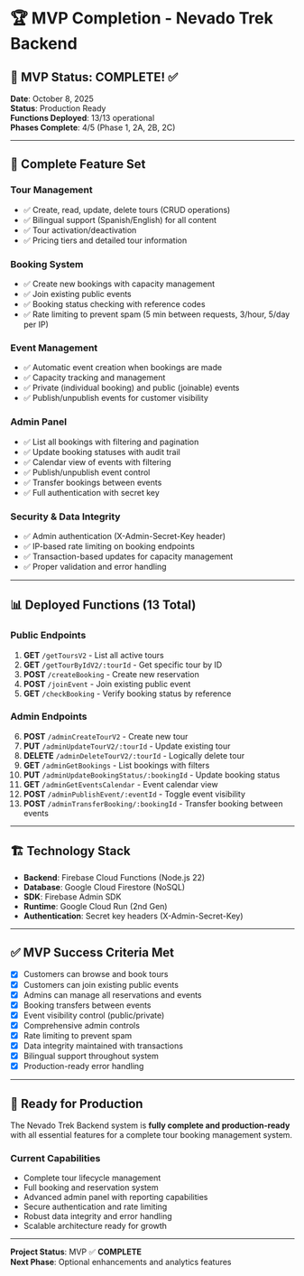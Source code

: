 # 🏆 MVP Completion - Nevado Trek Backend

## 🎯 **MVP Status: COMPLETE!** ✅

**Date**: October 8, 2025  
**Status**: Production Ready  
**Functions Deployed**: 13/13 operational  
**Phases Complete**: 4/5 (Phase 1, 2A, 2B, 2C)  

---

## 🚀 **Complete Feature Set**

### **Tour Management**
- ✅ Create, read, update, delete tours (CRUD operations)
- ✅ Bilingual support (Spanish/English) for all content
- ✅ Tour activation/deactivation
- ✅ Pricing tiers and detailed tour information

### **Booking System**
- ✅ Create new bookings with capacity management
- ✅ Join existing public events
- ✅ Booking status checking with reference codes
- ✅ Rate limiting to prevent spam (5 min between requests, 3/hour, 5/day per IP)

### **Event Management**
- ✅ Automatic event creation when bookings are made
- ✅ Capacity tracking and management
- ✅ Private (individual booking) and public (joinable) events
- ✅ Publish/unpublish events for customer visibility

### **Admin Panel** 
- ✅ List all bookings with filtering and pagination
- ✅ Update booking statuses with audit trail
- ✅ Calendar view of events with filtering
- ✅ Publish/unpublish event control
- ✅ Transfer bookings between events
- ✅ Full authentication with secret key

### **Security & Data Integrity**
- ✅ Admin authentication (X-Admin-Secret-Key header)
- ✅ IP-based rate limiting on booking endpoints
- ✅ Transaction-based updates for capacity management
- ✅ Proper validation and error handling

---

## 📊 **Deployed Functions (13 Total)**

### **Public Endpoints**
1. **GET** `/getToursV2` - List all active tours
2. **GET** `/getTourByIdV2/:tourId` - Get specific tour by ID
3. **POST** `/createBooking` - Create new reservation
4. **POST** `/joinEvent` - Join existing public event
5. **GET** `/checkBooking` - Verify booking status by reference

### **Admin Endpoints**  
6. **POST** `/adminCreateTourV2` - Create new tour
7. **PUT** `/adminUpdateTourV2/:tourId` - Update existing tour
8. **DELETE** `/adminDeleteTourV2/:tourId` - Logically delete tour
9. **GET** `/adminGetBookings` - List bookings with filters
10. **PUT** `/adminUpdateBookingStatus/:bookingId` - Update booking status
11. **GET** `/adminGetEventsCalendar` - Event calendar view
12. **POST** `/adminPublishEvent/:eventId` - Toggle event visibility
13. **POST** `/adminTransferBooking/:bookingId` - Transfer booking between events

---

## 🏗️ **Technology Stack**

- **Backend**: Firebase Cloud Functions (Node.js 22)
- **Database**: Google Cloud Firestore (NoSQL)
- **SDK**: Firebase Admin SDK
- **Runtime**: Google Cloud Run (2nd Gen)
- **Authentication**: Secret key headers (X-Admin-Secret-Key)

---

## ✅ **MVP Success Criteria Met**

- [x] Customers can browse and book tours
- [x] Customers can join existing public events
- [x] Admins can manage all reservations and events
- [x] Booking transfers between events
- [x] Event visibility control (public/private)
- [x] Comprehensive admin controls
- [x] Rate limiting to prevent spam
- [x] Data integrity maintained with transactions
- [x] Bilingual support throughout system
- [x] Production-ready error handling

---

## 🎉 **Ready for Production**

The Nevado Trek Backend system is **fully complete and production-ready** with all essential features for a complete tour booking management system.

### **Current Capabilities**
- Complete tour lifecycle management
- Full booking and reservation system
- Advanced admin panel with reporting capabilities
- Secure authentication and rate limiting
- Robust data integrity and error handling
- Scalable architecture ready for growth

---

**Project Status**: MVP ✅ **COMPLETE**  
**Next Phase**: Optional enhancements and analytics features